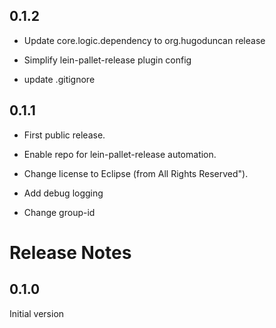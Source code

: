 ## 0.1.2

- Update core.logic.dependency to org.hugoduncan release

- Simplify lein-pallet-release plugin config

- update .gitignore

## 0.1.1

- First public release.

- Enable repo for lein-pallet-release automation.

- Change license to Eclipse (from All Rights Reserved").

- Add debug logging

- Change group-id

# Release Notes

## 0.1.0

Initial version
